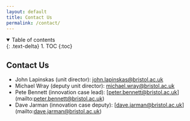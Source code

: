 ```yaml
---
layout: default
title: Contact Us
permalink: /contact/
---
```


<details open markdown="block">
<summary>
Table of contents
</summary>
{: .text-delta}
1. TOC
{:toc}
</details>

## Contact Us

* John Lapinskas (unit director): [john.lapinskas@bristol.ac.uk](mailto:john.lapinskas@bristol.ac.uk)
* Michael Wray (deputy unit director): [michael.wray@bristol.ac.uk](mailto:michael.wray@bristol.ac.uk)
* Pete Bennett (innovation case lead): [peter.bennett@bristol.ac.uk] (mailto:peter.bennett@bristol.ac.uk)
* Dave Jarman (innovation case deputy): [dave.jarman@bristol.ac.uk] (mailto:dave.jarman@bristol.ac.uk)